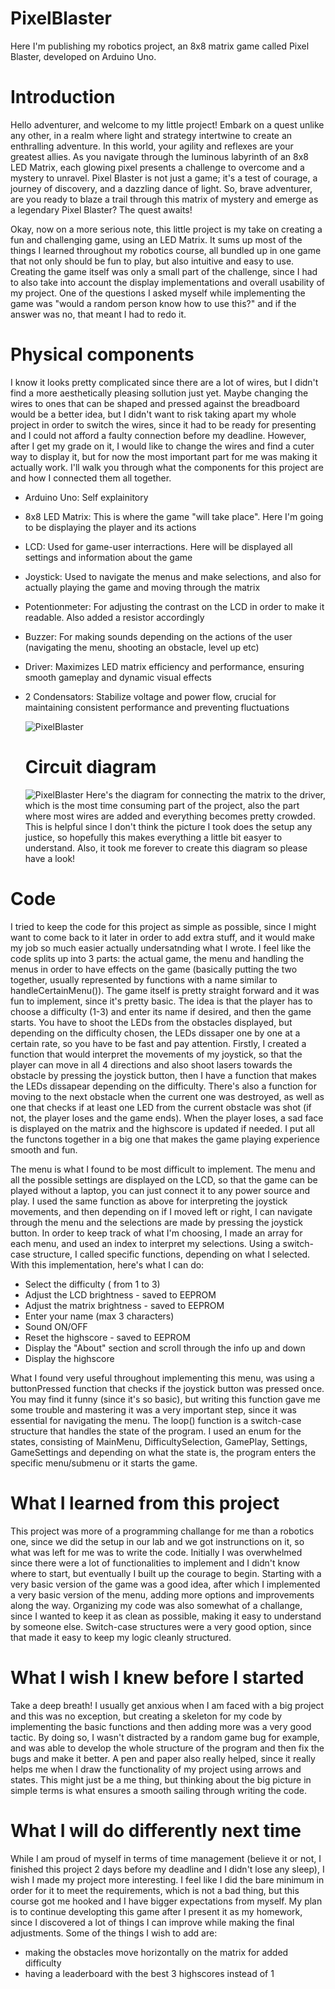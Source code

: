 # PixelBlaster
Here I'm publishing my robotics project, an 8x8 matrix game called Pixel Blaster, developed on Arduino Uno.

# Introduction
Hello adventurer, and welcome to my little project! Embark on a quest unlike any other, in a realm where light and strategy intertwine to create an enthralling adventure. In this world, your agility and reflexes are your greatest allies. As you navigate through the luminous labyrinth of an 8x8 LED Matrix, each glowing pixel presents a challenge to overcome and a mystery to unravel. Pixel Blaster is not just a game; it's a test of courage, a journey of discovery, and a dazzling dance of light. So, brave adventurer, are you ready to blaze a trail through this matrix of mystery and emerge as a legendary Pixel Blaster? The quest awaits!

Okay, now on a more serious note, this little project is my take on creating a fun and challenging game, using an LED Matrix. It sums up most of the things I learned throughout my robotics course, all bundled up in one game that not only should be fun to play, but also intuitive and easy to use. Creating the game itself was only a small part of the challenge, since I had to also take into account the display implementations and overall usability of my project. One of the questions I asked myself while implementing the game was "would a random person know how to use this?" and if the answer was no, that meant I had to redo it.

# Physical components
I know it looks pretty complicated since there are a lot of wires, but I didn't find a more aesthetically pleasing sollution just yet. Maybe changing the wires to ones that can be shaped and pressed against the breadboard would be a better idea, but I didn't want to risk taking apart my whole project in order to switch the wires, since it had to be ready for presenting and I could not afford a faulty connection before my deadline. However, after I get my grade on it, I would like to change the wires and find a cuter way to display it, but for now the most important part for me was making it actually work. I'll walk you through what the components for this project are and how I connected them all together.
- Arduino Uno: Self explainitory
- 8x8 LED Matrix: This is where the game "will take place". Here I'm going to be displaying the player and its actions
- LCD: Used for game-user interractions. Here will be displayed all settings and information about the game
- Joystick: Used to navigate the menus and make selections, and also for actually playing the game and moving through the matrix
- Potentionmeter: For adjusting the contrast on the LCD in order to make it readable. Also added a resistor accordingly
- Buzzer: For making sounds depending on the actions of the user (navigating the menu, shooting an obstacle, level up etc)
- Driver: Maximizes LED matrix efficiency and performance, ensuring smooth gameplay and dynamic visual effects
- 2 Condensators: Stabilize voltage and power flow, crucial for maintaining consistent performance and preventing fluctuations

  ![PixelBlaster](https://github.com/emadrg/PixelBlaster/blob/main/PixelBlaster.jpeg)

  # Circuit diagram
  ![PixelBlaster](https://github.com/emadrg/PixelBlaster/blob/main/circuit_diagram.jpeg)
Here's the diagram for connecting the matrix to the driver, which is the most time consuming part of the project, also the part where most wires are added and everything becomes pretty crowded. This is helpful since I don't think the picture I took does the setup any justice, so hopefully this makes everything a little bit easyer to understand. Also, it took me forever to create this diagram so please have a look!

# Code
I tried to keep the code for this project as simple as possible, since I might want to come back to it later in order to add extra stuff, and it would make my job so much easier actually undersatnding what I wrote. I feel like the code splits up into 3 parts: the actual game, the menu and handling the menus in order to have effects on the game (basically putting the two together, usually represented by functions with a name similar to handleCertainMenu()).
The game itself is pretty straight forward and it was fun to implement, since it's pretty basic. The idea is that the player has to choose a difficulty (1-3) and enter its name if desired, and then the game starts. You have to shoot the LEDs from the obstacles displayed, but depending on the difficulty chosen, the LEDs dissaper one by one at a certain rate, so you have to be fast and pay attention. Firstly, I created a function that would interpret the movements of my joystick, so that the player can move in all 4 directions and also shoot lasers towards the obstacle by pressing the joystick button, then I have a function that makes the LEDs dissapear depending on the difficulty. There's also a function for moving to the next obstacle when the current one was destroyed, as well as one that checks if at least one LED from the current obstacle was shot (if not, the player loses and the game ends). When the player loses, a sad face is displayed on the matrix and the highscore is updated if needed. I put all the functons together in a big one that makes the game playing experience smooth and fun. 

The menu is what I found to be most difficult to implement. The menu and all the possible settings are displayed on the LCD, so that the game can be played without a laptop, you can just connect it to any power source and play. I used the same function as above for interpreting the joystick movements, and then depending on if I moved left or right, I can navigate through the menu and the selections are made by pressing the joystick button. In order to keep track of what I'm choosing, I made an array for each menu, and used an index to interpret my selections. Using a switch-case structure, I called specific functions, depending on what I selected. 
With this implementation, here's what I can do:
- Select the difficulty ( from 1 to 3)
- Adjust the LCD brightness - saved to EEPROM
- Adjust the matrix brightness - saved to EEPROM
- Enter your name (max 3 characters)
- Sound ON/OFF 
- Reset the highscore - saved to EEPROM
- Display the "About" section and scroll through the info up and down
- Display the highscore

What I found very useful throughout implementing this menu, was using a buttonPressed function that checks if the joystick button was pressed once. You may find it funny (since it's so basic), but writing this function gave me some trouble and mastering it was a very important step, since it was essential for navigating the menu. 
The loop() function is a switch-case structure that handles the state of the program. I used an enum for the states, consisting of  MainMenu, DifficultySelection, GamePlay, Settings, GameSettings and depending on what the state is, the program enters the specific menu/submenu or it starts the game.

# What I learned from this project
This project was more of a programming challange for me than a robotics one, since we did the setup in our lab and we got instrunctions on it, so what was left for me was to write the code. Initially I was overwhelmed since there were a lot of functionalities to implement and I didn't know where to start, but eventually I built up the courage to begin. Starting with a very basic version of the game was a good idea, after which I implemented a very basic version of the menu, adding more options and improvements along the way. Organizing my code was also somewhat of a challange, since I wanted to keep it as clean as possible, making it easy to understand by someone else. Switch-case structures were a very good option, since that made it easy to keep my logic cleanly structured.

# What I wish I knew before I started
Take a deep breath! I usually get anxious when I am faced with a big project and this was no exception, but creating a skeleton for my code by implementing the basic functions and then adding more was a very good tactic. By doing so, I wasn't distracted by a random game bug for example, and was able to develop the whole structure of the program and then fix the bugs and make it better. A pen and paper also really helped, since it really helps me when I draw the functionality of my project using arrows and states. This might just be a me thing, but thinking about the big picture in simple terms is what ensures a smooth sailing through writing the code. 

# What I will do differently next time
While I am proud of myself in terms of time management (believe it or not, I finished this project 2 days before my deadline and I didn't lose any sleep), I wish I made my project more interesting. I feel like I did the bare minimum in order for it to meet the requirements, which is not a bad thing, but this course got me hooked and I have bigger expectations from myself. My plan is to continue developting this game after I present it as my homework, since I discovered a lot of things I can improve while making the final adjustments. Some of the things I wish to add are:
- making the obstacles move horizontally on the matrix for added difficulty
- having a leaderboard with the best 3 highscores instead of 1


